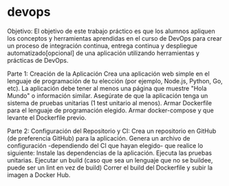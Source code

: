 # devops
Objetivo: El objetivo de este trabajo práctico es que los alumnos apliquen los conceptos y herramientas aprendidas en el curso de DevOps para crear un proceso de integración continua, entrega continua y despliegue automatizado[opcional] de una aplicación utilizando herramientas y prácticas de DevOps.

Parte 1: Creación de la Aplicación Crea una aplicación web simple en el lenguaje de programación de tu elección (por ejemplo, Node.js, Python, Go, etc). La aplicación debe tener al menos una página que muestre "Hola Mundo" o información similar. Asegúrate de que la aplicación tenga un sistema de pruebas unitarias (1 test unitario al menos). Armar Dockerfile para el lenguaje de programación elegido. Armar docker-compose y que levante el Dockerfile previo.

Parte 2: Configuración del Repositorio y CI: Crea un repositorio en GitHub (de preferencia GitHub) para la aplicación. Genera un archivo de configuración -dependiendo del CI que hayan elegido- que realice lo siguiente: Instale las dependencias de la aplicación. Ejecuta las pruebas unitarias. Ejecutar un build (caso que sea un lenguaje que no se buildee, puede ser un lint en vez de build) Correr el build del Dockerfile y subir la imagen a Docker Hub.
